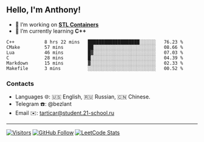## Hello, I'm Anthony!
 
- 🔭 I’m working on **[STL Containers](https://github.com/bezlant/s21_stl_containers)**
- 🌱 I’m currently learning **C++**

<!--START_SECTION:waka-->

```text
C++           8 hrs 22 mins   ███████████████████░░░░░░   76.23 %
CMake         57 mins         ██░░░░░░░░░░░░░░░░░░░░░░░   08.66 %
Lua           46 mins         █▓░░░░░░░░░░░░░░░░░░░░░░░   07.03 %
C             28 mins         █░░░░░░░░░░░░░░░░░░░░░░░░   04.39 %
Markdown      15 mins         ▓░░░░░░░░░░░░░░░░░░░░░░░░   02.33 %
Makefile      3 mins          ░░░░░░░░░░░░░░░░░░░░░░░░░   00.52 %
```

<!--END_SECTION:waka-->
### Contacts
- Languages 🌐: 🇺🇸 English, 🇷🇺 Russian, 🇨🇳 Chinese.
- Telegram ☎️: @bezlant
- Email ✉️: tarticar@student.21-school.ru
---
[![Visitors](https://shields-io-visitor-counter.herokuapp.com/badge?page=bezlant.bezlant&label=visitors&logo=Codeforces&style=for-the-badge&labelColor=black&color=forestgreen)](https://www.youtube.com/watch?v=dQw4w9WgXcQ)
[![GitHub Follow](https://img.shields.io/github/followers/bezlant?label=follow&logo=github&style=for-the-badge&labelColor=black)](https://github.com/bezlant)
[![LeetCode Stats](https://img.shields.io/badge/dynamic/json?style=for-the-badge&labelColor=black&color=darkorange&label=Solved&query=solvedOverTotal&url=https%3A%2F%2Fleetcode-badge.vercel.app%2Fapi%2Fusers%2Fbezlant&logo=leetcode&logoColor=yellow)](https://leetcode.com/bezlant/)
